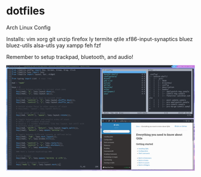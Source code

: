 # dotfiles
Arch Linux Config

Installs:
vim xorg git unzip firefox ly termite qtile xf86-input-synaptics bluez bluez-utils alsa-utls yay xampp feh fzf

Remember to setup trackpad, bluetooth, and audio!

![alt text](/imgs/thumbnail.png?raw=true)
